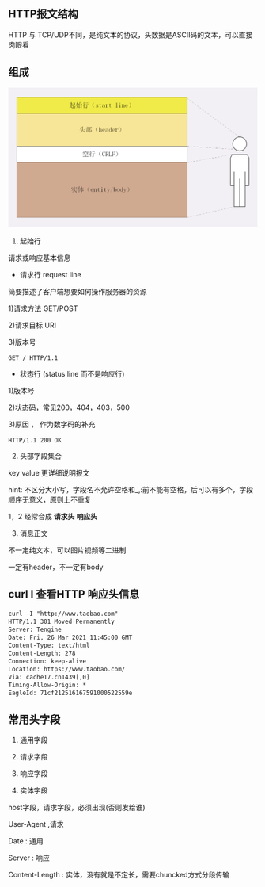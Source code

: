 ## HTTP报文结构

HTTP 与 TCP/UDP不同，是纯文本的协议，头数据是ASCII码的文本，可以直接肉眼看

## 组成

![wireshark](../assets/004_arch.jpg)

1. 起始行 

请求或响应基本信息

- 请求行 request line 

简要描述了客户端想要如何操作服务器的资源

1)请求方法 GET/POST

2)请求目标 URI

3)版本号 

```
GET / HTTP/1.1
```
- 状态行 (status line 而不是响应行)

1)版本号

2)状态码，常见200，404，403，500

3)原因 ， 作为数字码的补充

```
HTTP/1.1 200 OK
```

2. 头部字段集合

key value 更详细说明报文

hint: 不区分大小写，字段名不允许空格和_,:前不能有空格，后可以有多个，字段顺序无意义，原则上不重复

1，2 经常合成 **请求头** **响应头** 

3. 消息正文 

不一定纯文本，可以图片视频等二进制

一定有header，不一定有body

## curl I 查看HTTP 响应头信息

```
curl -I "http://www.taobao.com"
HTTP/1.1 301 Moved Permanently
Server: Tengine
Date: Fri, 26 Mar 2021 11:45:00 GMT
Content-Type: text/html
Content-Length: 278
Connection: keep-alive
Location: https://www.taobao.com/
Via: cache17.cn1439[,0]
Timing-Allow-Origin: *
EagleId: 71cf212516167591000522559e

```

## 常用头字段

1. 通用字段

2. 请求字段

3. 响应字段

4. 实体字段

host字段，请求字段，必须出现(否则发给谁)

User-Agent ,请求

Date : 通用

Server : 响应

Content-Length : 实体，没有就是不定长，需要chuncked方式分段传输

